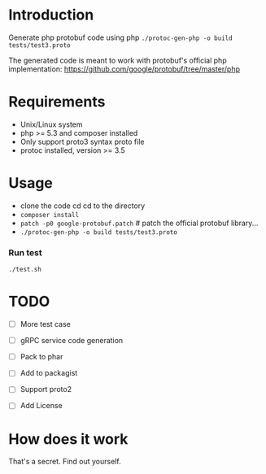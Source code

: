 # Introduction 
Generate php protobuf code using php
`./protoc-gen-php -o build tests/test3.proto`

The generated code is meant to work with protobuf's official php implementation:
https://github.com/google/protobuf/tree/master/php 

# Requirements
- Unix/Linux system
- php >= 5.3 and composer installed
- Only support proto3 syntax proto file
- protoc installed, version >= 3.5

# Usage
- clone the code cd cd to the directory
- `composer install`
- `patch -p0 google-protobuf.patch` # patch the official protobuf library...
- `./protoc-gen-php -o build tests/test3.proto`

### Run test
`./test.sh`

# TODO
- [ ] More test case
- [ ] gRPC service code generation
- [ ] Pack to phar
- [ ] Add to packagist
- [ ] Support proto2
- [ ] Add License


# How does it work
That's a secret. Find out yourself.
